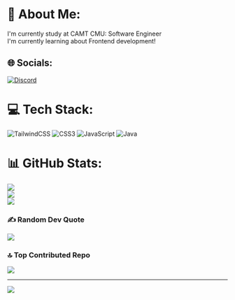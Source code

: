 # 💫 About Me:
I'm currently study at CAMT CMU: Software Engineer<br>I'm currently learning about Frontend development!


## 🌐 Socials:
[![Discord](https://img.shields.io/badge/Discord-%237289DA.svg?logo=discord&logoColor=white)](https://discord.gg/tufffffffffffffffffffffffffy) 

# 💻 Tech Stack:
![TailwindCSS](https://img.shields.io/badge/tailwindcss-%2338B2AC.svg?style=for-the-badge&logo=tailwind-css&logoColor=white) ![CSS3](https://img.shields.io/badge/css3-%231572B6.svg?style=for-the-badge&logo=css3&logoColor=white) ![JavaScript](https://img.shields.io/badge/javascript-%23323330.svg?style=for-the-badge&logo=javascript&logoColor=%23F7DF1E) ![Java](https://img.shields.io/badge/java-%23ED8B00.svg?style=for-the-badge&logo=openjdk&logoColor=white)
# 📊 GitHub Stats:
![](https://github-readme-stats.vercel.app/api?username=IngM5058&theme=dark&hide_border=false&include_all_commits=true&count_private=true)<br/>
![](https://github-readme-streak-stats.herokuapp.com/?user=IngM5058&theme=dark&hide_border=false)<br/>
![](https://github-readme-stats.vercel.app/api/top-langs/?username=IngM5058&theme=dark&hide_border=false&include_all_commits=true&count_private=true&layout=compact)

### ✍️ Random Dev Quote
![](https://quotes-github-readme.vercel.app/api?type=horizontal&theme=dark)

### 🔝 Top Contributed Repo
![](https://github-contributor-stats.vercel.app/api?username=IngM5058&limit=5&theme=dark&combine_all_yearly_contributions=true)

---
[![](https://visitcount.itsvg.in/api?id=IngM5058&icon=5&color=0)](https://visitcount.itsvg.in)

<!-- Proudly created with GPRM ( https://gprm.itsvg.in ) -->
